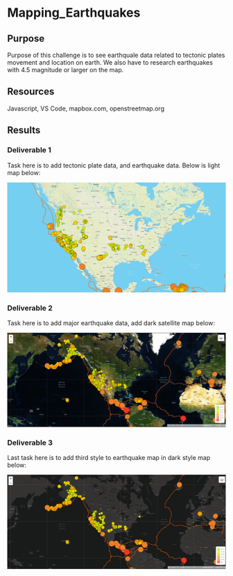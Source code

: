 # Mapping_Earthquakes


## Purpose
Purpose of this challenge is to see earthquale data related to tectonic plates movement and
location on earth. We also have to research earthquakes with 4.5 magnitude or larger on the map.

## Resources

Javascript, VS Code, mapbox.com, openstreetmap.org

## Results
### Deliverable 1

Task here is to add tectonic plate data, and earthquake data. Below is light map below:

![Pic 1](https://github.com/brivasbravo/Mapping_Earthquakes/blob/main/earthquake1.png)

### Deliverable 2

Task here is to add major earthquake data, add dark satellite map below:

![Pic 2](https://github.com/brivasbravo/Mapping_Earthquakes/blob/main/earthquake2.png)

### Deliverable 3
Last task here is to add third style to earthquake map in dark style map below:

![Pic 3](https://github.com/brivasbravo/Mapping_Earthquakes/blob/main/earthquake3.png)

